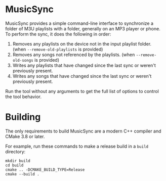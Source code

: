 # MusicSync

MusicSync provides a simple command-line interface to synchronize a folder of M3U playlists with a folder, generally on an MP3 player or phone. To perform the sync, it does the following in order:

1. Removes any playlists on the device not in the input playlist folder. (when `--remove-old-playlists` is provided)
2. Removes any songs not referenced by the playlists. (when `--remove-old-songs` is provided)
3. Writes any playlists that have changed since the last sync or weren't previously present.
4. Writes any songs that have changed since the last sync or weren't previously present.

Run the tool without any arguments to get the full list of options to control the tool behavior.

# Building

The only requirements to build MusicSync are a modern C++ compiler and CMake 3.8 or later.

For example, run these commands to make a release build in a `build` directory:

```
mkdir build
cd build
cmake .. -DCMAKE_BUILD_TYPE=Release
cmake --build .
```
